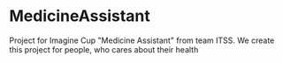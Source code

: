 # MedicineAssistant
Project for Imagine Cup "Medicine Assistant" from team ITSS. We create this project for people, who cares about their health
